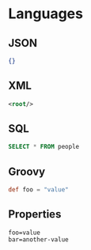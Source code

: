 # Languages

## JSON

```json
{}
```

## XML

```xml
<root/>
```

## SQL

```SQL
SELECT * FROM people
```

## Groovy

```groovy
def foo = "value"
```

## Properties

```properties
foo=value
bar=another-value
```
